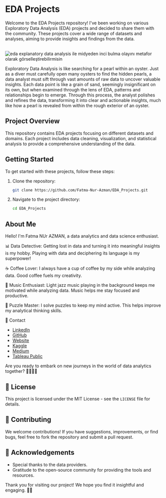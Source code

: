# EDA Projects

Welcome to the EDA Projects repository! I've been working on various Exploratory Data Analysis (EDA) projects and decided to share them with the community. These projects cover a wide range of datasets and analyses, aiming to provide insights and findings from the data.

</br>

<img src="https://th.bing.com/th/id/OIG4.qP0zx9xJUs2CJ.ZhCYXB?w=1000&amp;h=600&amp;rs=1&amp;pid=ImgDetMain" alt="eda explanatory data analysis ile midyeden inci bulma olayını metafor olarak görselleştirebilirmisin" class=" nofocus" tabindex="0" aria-label="eda explanatory data analysis ile midyeden inci bulma olayını metafor olarak görselleştirebilirmisin" role="button">

Exploratory Data Analysis is like searching for a pearl within an oyster. Just as a diver must carefully open many oysters to find the hidden pearls, a data analyst must sift through vast amounts of raw data to uncover valuable insights. Each data point is like a grain of sand, seemingly insignificant on its own, but when examined through the lens of EDA, patterns and relationships begin to emerge. Through this process, the analyst polishes and refines the data, transforming it into clear and actionable insights, much like how a pearl is revealed from within the rough exterior of an oyster.


## Project Overview

This repository contains EDA projects focusing on different datasets and domains. Each project includes data cleaning, visualization, and statistical analysis to provide a comprehensive understanding of the data.

## Getting Started

To get started with these projects, follow these steps:

1. Clone the repository:
    ```bash
    git clone https://github.com/Fatma-Nur-Azman/EDA_Projects.git
    ```

2. Navigate to the project directory:
    ```bash
    cd EDA_Projects
    ```

## About Me

Hello! I'm Fatma NUr AZMAN, a data analytics and data science enthusiast.

📊 Data Detective: Getting lost in data and turning it into meaningful insights is my hobby. Playing with data and deciphering its language is my superpower!

☕ Coffee Lover: I always have a cup of coffee by my side while analyzing data. Good coffee fuels my creativity.

🎵 Music Enthusiast: Light jazz music playing in the background keeps me motivated while analyzing data. Music helps me stay focused and productive.

🧩 Puzzle Master: I solve puzzles to keep my mind active. This helps improve my analytical thinking skills.

📧 Contact

- [LinkedIn](https://www.linkedin.com/in/fatma-nur-azman/)
- [GitHub](https://github.com/Fatma-Nur-Azman)
- [Website](https://fatmanurazman.vercel.app/)
- [Kaggle](https://www.kaggle.com/fnurazman)
- [Medium](https://medium.com/@azmanfnur)
- [Tableau Public](https://public.tableau.com/app/profile/fatma.nur.azman/vizzes)

Are you ready to embark on new journeys in the world of data analytics together? 🚴‍♀️🚴‍♂️

## 📜 License

This project is licensed under the MIT License - see the `LICENSE` file for details.

## 🤝 Contributing

We welcome contributions! If you have suggestions, improvements, or find bugs, feel free to fork the repository and submit a pull request.

## 🌟 Acknowledgements

- Special thanks to the data providers.
- Gratitude to the open-source community for providing the tools and resources.

Thank you for visiting our project! We hope you find it insightful and engaging. 👩‍💼
